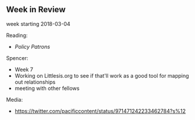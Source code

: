 ## Week in Review

week starting 2018-03-04

Reading:
* _Policy Patrons_

Spencer:
* Week 7
* Working on Littlesis.org to see if that'll work as a good tool for mapping out relationships
* meeting with other fellows

Media:
* https://twitter.com/pacificcontent/status/971471242233462784?s%12
